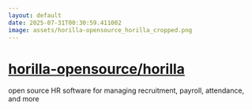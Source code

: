 ```yaml
---
layout: default
date: 2025-07-31T00:30:59.411002
image: assets/horilla-opensource_horilla_cropped.png
---
```


# [horilla-opensource/horilla](https://github.com/horilla-opensource/horilla)

open source HR software for managing recruitment, payroll, attendance, and more

